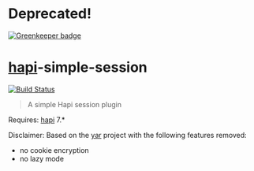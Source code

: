 # Deprecated!

[![Greenkeeper badge](https://badges.greenkeeper.io/avaly/hapi-simple-session.svg)](https://greenkeeper.io/)

# [**hapi**](https://github.com/hapijs/hapi)-simple-session

[![Build Status](https://secure.travis-ci.org/avaly/hapi-simple-session.png)](http://travis-ci.org/hapijs/hapi-simple-session)

> A simple Hapi session plugin

Requires: [hapi](https://github.com/hapijs/hapi) 7.*

Disclaimer: Based on the [yar](https://github.com/hapijs/yar) project with the following features removed:

- no cookie encryption
- no lazy mode
